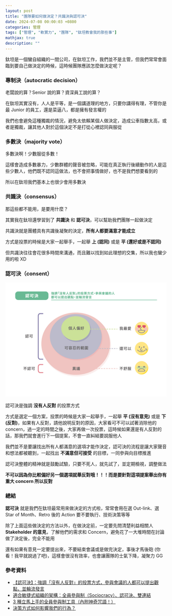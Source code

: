 ```yaml
---
layout: post
title: "團隊要如何做決定？共識決與認可決"
date: 2024-07-08 00:00:03 +0800
categories: 管理
tags: ["管理", "軟實力", "團隊", "鈦坦教會我的那些事"]
mathjax: true
description: ""
---
```


鈦坦是一個蠻自組織的一間公司，在鈦坦工作，我們並不是主管，但我們常常會面臨到要自己做決定的時候，這時候團隊應該怎麼做決定呢？

### 專制決（autocratic decision）

老闆說的算？Senior 說的算？資深員工說的算？

在鈦坦其實沒有，人人是平等，是一個講道理的地方，只要你講得有理，不管你是最 Junior 的員工，還是菜逼八，都是擁有發言權的

我們也會避免這種獨裁的情況，避免太依賴某個人做決定，造成公車指數太高，或者是獨裁，讓其他人對於這個決定不是打從心裡認同與服從

### 多數決（majority vote）

多數決啊！少數服從多數！

這樣會造成多數暴力，少數群體的聲音被忽略，可能在真正執行後續動作的人是這些少數人，他們既不認同這做法，也不會把事情做好，也不是我們想要看到的

所以在鈦坦我們基本上也很少會用多數決

### 共識決（consensus）

那這些都不能用，是要用什麼？

其實我在鈦坦還學習到了 **共識決** 和 **認可決**，可以幫助我們團隊一起做決定



共識決就是團體具有共識後凝聚的決定，**所有人都要滿意才能成立**

方式是投票的時候是大家一起舉手，一起舉 **上 (認同)** 或是 **平 (還好或是不認同)**

但共識決往往會花很多時間來溝通，而且難以找到如此理想的交集，所以我也蠻少用的啦 XD

### 認可決（consent）

![image](/assets/img/posts/SJuRC5dv0.png)

認可決是強調 **沒有人反對** 的投票方式

方式是選定一個方案，投票的時候是大家一起舉手，一起舉 **平 (沒有意見)** 或是 **下 (反對)**，如果有人反對，請他說明反對的原因，大家看可不可以試著消除他的 concern，過一定的時間之後，大家再做一次投票，這時候如果還是有人反對的話，那我們就會進行下一個提案，不會一直糾結要說服他人

我們並不是要讓找出所有人都滿意的選項才能作決定，認可決的流程是讓大家聲音和想法都被聽到，一起找出 **不滿意但可接受** 的目標，一同參與向目標推進

認可決整體的精神就是鼓勵試驗，只要不死人，就先試了，並定期檢視，調整做法

**不可以因為你比較偏好另一個選項就舉反對哦！！！而是要針對這項提案舉出你有重大 concern 所以反對**

### 總結

**認可決** 就是我們在鈦坦最常用來做決定的方式啦，常常會用在選 Out-link、選 Star of Month、Retro 後的 Action 要不要執行、技術決策等等

除了上面這些做決定的方法以外，在做決定前，一定要先問清楚利益相關人 **Stakeholder 的意見**，了解他們的需求和 Concern，避免花了一大堆時間在討論做了決定後，完全不能用

還有如果有意見一定要提出來，不要結束會議或是做完決定，事後才馬後砲 (你看！我早就說過了吧)，這樣會很沒有效率，也會讓團隊的士氣下降，凝聚力 GG

### 參考資料

- [【認可決】：強調「沒有人反對」的投票方式，參與會議的人都可以提出觀點，並輪流發言](https://www.titansoft.com/tw/agile_toolkits/consent-meeting)
- [適合敏捷式組織的架構：全員參與制（Sociocracy）、認可決、雙連結](https://medium.com/future-organization-lab-%E6%9C%AA%E4%BE%86%E7%B5%84%E7%B9%94%E5%AF%A6%E9%A9%97%E5%AE%A4/%E9%81%A9%E5%90%88%E6%95%8F%E6%8D%B7%E5%BC%8F%E7%B5%84%E7%B9%94%E7%9A%84%E6%9E%B6%E6%A7%8B-%E5%85%A8%E5%93%A1%E5%8F%83%E8%88%87%E5%88%B6-sociocracy-%E8%AA%8D%E5%8F%AF%E6%B1%BA-%E9%9B%99%E9%80%A3%E7%B5%90-eefa04d260b3)
- [3 種立馬上手的全員參與制工具（內附神奇咒語！）](https://medium.com/%E9%AD%9A%E6%B0%B4%E6%95%99%E8%82%B2%E5%82%AC%E5%8C%96%E5%8A%91-to-be-educational-catalyst/3-%E7%A8%AE%E7%AB%8B%E9%A6%AC%E4%B8%8A%E6%89%8B%E7%9A%84%E5%85%A8%E5%93%A1%E5%8F%83%E8%88%87%E5%88%B6%E5%B7%A5%E5%85%B7-%E5%85%A7%E9%99%84%E7%A5%9E%E5%A5%87%E5%92%92%E8%AA%9E-a6d5466b87eb)
- [決策方式如何影響我們的行為？](https://medium.com/%E9%AD%9A%E6%B0%B4%E6%95%99%E8%82%B2%E5%82%AC%E5%8C%96%E5%8A%91-to-be-educational-catalyst/%E6%B1%BA%E7%AD%96%E6%96%B9%E5%BC%8F%E5%A6%82%E4%BD%95%E5%BD%B1%E9%9F%BF%E6%88%91%E5%80%91%E7%9A%84%E8%A1%8C%E7%82%BA-4e48565b46c7)

